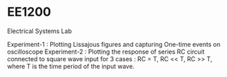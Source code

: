 # EE1200
Electrical Systems Lab

Experiment-1 : Plotting Lissajous figures and capturing One-time events on oscilloscope
Experiment-2 : Plotting the response of series RC circuit connected to square wave input for 3 cases : RC = T, RC << T, RC >> T, where T is the time period of the input wave.
